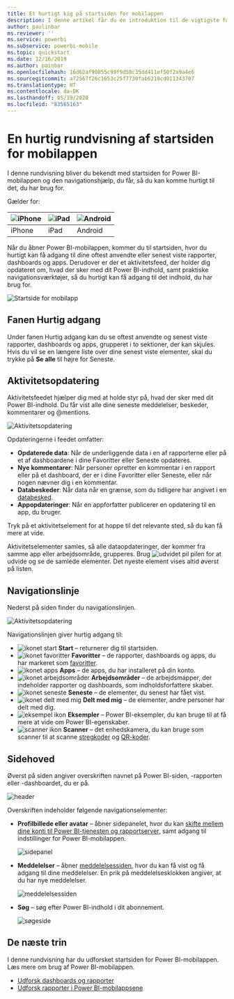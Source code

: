 ```yaml
---
title: Et hurtigt kig på startsiden for mobilappen
description: I denne artikel får du en introduktion til de vigtigste funktioner på startsiden for mobilappen.
author: paulinbar
ms.reviewer: ''
ms.service: powerbi
ms.subservice: powerbi-mobile
ms.topic: quickstart
ms.date: 12/16/2019
ms.author: painbar
ms.openlocfilehash: 16d62af90855c99f9d50c35dd411ef50f2a9a4e6
ms.sourcegitcommit: a72567f26c1653c25f7730fab6210cd011343707
ms.translationtype: HT
ms.contentlocale: da-DK
ms.lasthandoff: 05/19/2020
ms.locfileid: "83565163"
---
```

# <a name="a-quick-tour-of-the-mobile-app-home-page"></a>En hurtig rundvisning af startsiden for mobilappen
I denne rundvisning bliver du bekendt med startsiden for Power BI-mobilappen og den navigationshjælp, du får, så du kan komme hurtigt til det, du har brug for.

Gælder for:

| ![iPhone](./media/mobile-apps-quickstart-view-dashboard-report/iphone-logo-30-px.png) | ![iPad](./media/mobile-apps-quickstart-view-dashboard-report/ipad-logo-30-px.png) | ![Android](./media/mobile-apps-quickstart-view-dashboard-report/android-logo-30-px.png) |
|:--- |:--- |:--- |
| iPhone | iPad | Android | 

Når du åbner Power BI-mobilappen, kommer du til startsiden, hvor du hurtigt kan få adgang til dine oftest anvendte eller senest viste rapporter, dashboards og apps. Derudover er der et aktivitetsfeed, der holder dig opdateret om, hvad der sker med dit Power BI-indhold, samt praktiske navigationsværktøjer, så du hurtigt kan få adgang til det indhold, du har brug for.

![Startside for mobilapp](./media/mobile-apps-home-page/powerbi-mobile-app-home.png)
 
## <a name="quick-access-tab"></a>Fanen Hurtig adgang

Under fanen Hurtig adgang kan du se oftest anvendte og senest viste rapporter, dashboards og apps, grupperet i to sektioner, der kan skjules. Hvis du vil se en længere liste over dine senest viste elementer, skal du trykke på **Se alle** til højre for Seneste. 

## <a name="activity-feed"></a>Aktivitetsopdatering

Aktivitetsfeedet hjælper dig med at holde styr på, hvad der sker med dit Power BI-indhold. Du får vist alle dine seneste meddelelser, beskeder, kommentarer og @mentions.

![Aktivitetsopdatering](./media/mobile-apps-home-page/powerbi-mobile-app-activity.png)

Opdateringerne i feedet omfatter:
* **Opdaterede data**: Når de underliggende data i en af rapporterne eller på et af dashboardene i dine Favoritter eller Seneste opdateres.
* **Nye kommentarer**: Når personer opretter en kommentar i en rapport eller på et dashboard, der er i dine Favoritter eller Seneste, eller når nogen nævner dig i en kommentar.
* **Databeskeder**: Når data når en grænse, som du tidligere har angivet i en [databesked](mobile-set-data-alerts-in-the-mobile-apps.md).
* **Appopdateringer**: Når en appforfatter publicerer en opdatering til en app, du bruger.

 Tryk på et aktivitetselement for at hoppe til det relevante sted, så du kan få mere at vide.

Aktivitetselementer samles, så alle dataopdateringer, der kommer fra samme app eller arbejdsområde, grupperes. Brug ![udvidet pil](./media/mobile-apps-home-page/powerbi-mobile-app-expand-arrow.png) pilen for at udvide og se de samlede elementer. Det nyeste element vises altid øverst på listen.

## <a name="navigation-bar"></a>Navigationslinje

Nederst på siden finder du navigationslinjen.

![Aktivitetsopdatering](./media/mobile-apps-home-page/powerbi-mobile-app-navbar.png)

Navigationslinjen giver hurtig adgang til:

* ![ikonet start](./media/mobile-apps-home-page/powerbi-mobile-app-home-icon.png) **Start** – returnerer dig til startsiden.
* ![ikonet favoritter](./media/mobile-apps-home-page/powerbi-mobile-app-favorites-icon.png) **Favoritter** – de rapporter, dashboards og apps, du har markeret som [favoritter](mobile-apps-favorites.md).
* ![ikonet apps](./media/mobile-apps-home-page/powerbi-mobile-app-apps-icon.png) **Apps** – de apps, du har installeret på din konto.
* ![ikonet arbejdsområder](./media/mobile-apps-home-page/powerbi-mobile-app-workspaces-icon.png) **Arbejdsområder** – de arbejdsmapper, der indeholder rapporter og dashboards, som indholdsforfattere skaber.
* ![ikonet seneste](./media/mobile-apps-home-page/powerbi-mobile-app-recents-icon.png) **Seneste** – de elementer, du senest har fået vist.
* ![ikonet delt med mig](./media/mobile-apps-home-page/powerbi-mobile-app-shared-with-me-icon.png) **Delt med mig** – de elementer, andre personer har delt med dig.
* ![eksempel ikon](./media/mobile-apps-home-page/powerbi-mobile-app-samples-icon.png) **Eksempler** – Power BI-eksempler, du kan bruge til at få mere at vide om Power BI-egenskaber.
* ![scanner ikon](./media/mobile-apps-home-page/powerbi-mobile-app-scanner-icon.png) **Scanner** – det enhedskamera, du kan bruge som scanner til at scanne [stregkoder](mobile-apps-scan-barcode-iphone.md) og [QR-koder](mobile-apps-qr-code.md).

## <a name="header"></a>Sidehoved

Øverst på siden angiver overskriften navnet på Power BI-siden, -rapporten eller -dashboardet, du er på.

![header](./media/mobile-apps-home-page/powerbi-mobile-app-header.png)

Overskriften indeholder følgende navigationselementer:
* **Profilbillede eller avatar** – åbner sidepanelet, hvor du kan [skifte mellem dine konti til Power BI-tjenesten og rapportserver](mobile-app-ssrs-kpis-mobile-on-premises-reports.md), samt adgang til indstillinger for Power BI-mobilappen.

    ![sidepanel](./media/mobile-apps-home-page/powerbi-mobile-app-side-panel.png)

* **Meddelelser** – åbner [meddelelsessiden](mobile-apps-notification-center.md), hvor du kan få vist og få adgang til dine meddelelser. En prik på meddelelsesklokken angiver, at du har nye meddelelser.

    ![meddelelsessiden](./media/mobile-apps-home-page/powerbi-mobile-app-notifications-page.png)

* **Søg** – søg efter Power BI-indhold i dit abonnement.

    ![søgeside](./media/mobile-apps-home-page/powerbi-mobile-app-search-page.png)

## <a name="next-steps"></a>De næste trin
I denne rundvisning har du udforsket startsiden for Power BI-mobilappen. Læs mere om brug af Power BI-mobilappen. 
* [Udforsk dashboards og rapporter](mobile-apps-quickstart-view-dashboard-report.md)
* [Udforsk rapporter i Power BI-mobilappsene](mobile-reports-in-the-mobile-apps.md)
